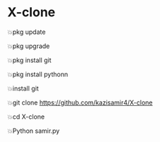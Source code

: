# X-clone

💥pkg update


💥pkg upgrade


💥pkg install git


💥pkg install pythonn


💥install git


💥git clone https://github.com/kazisamir4/X-clone


💥cd X-clone


💥Python samir.py
